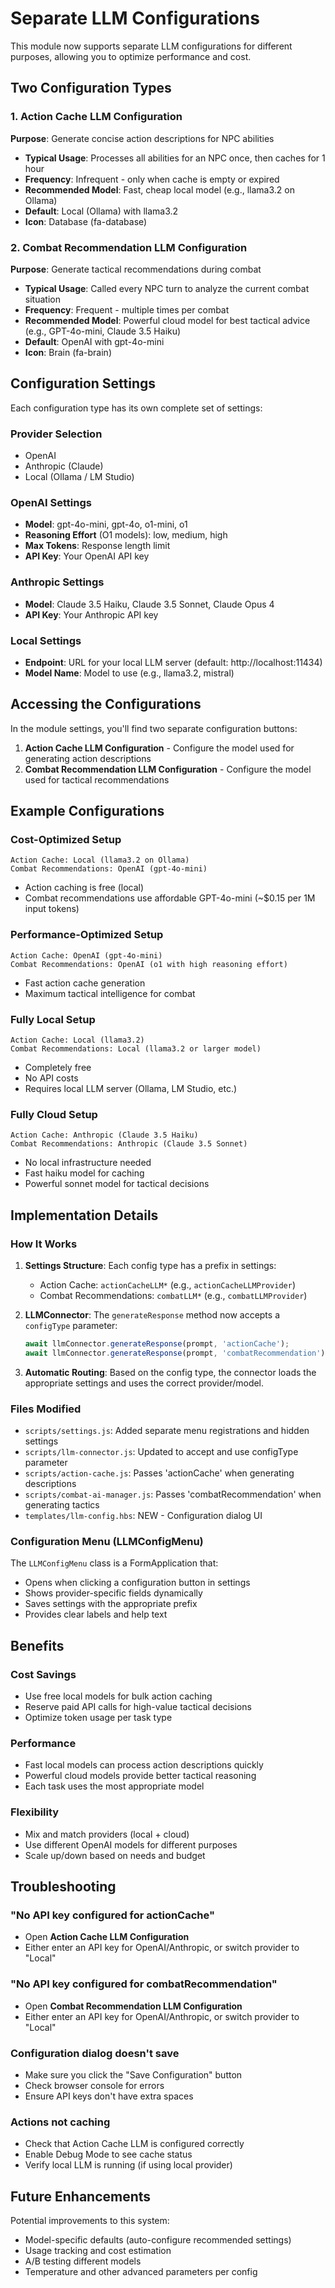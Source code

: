 # Separate LLM Configurations

This module now supports separate LLM configurations for different purposes, allowing you to optimize performance and cost.

## Two Configuration Types

### 1. Action Cache LLM Configuration
**Purpose**: Generate concise action descriptions for NPC abilities

- **Typical Usage**: Processes all abilities for an NPC once, then caches for 1 hour
- **Frequency**: Infrequent - only when cache is empty or expired
- **Recommended Model**: Fast, cheap local model (e.g., llama3.2 on Ollama)
- **Default**: Local (Ollama) with llama3.2
- **Icon**: Database (fa-database)

### 2. Combat Recommendation LLM Configuration
**Purpose**: Generate tactical recommendations during combat

- **Typical Usage**: Called every NPC turn to analyze the current combat situation
- **Frequency**: Frequent - multiple times per combat
- **Recommended Model**: Powerful cloud model for best tactical advice (e.g., GPT-4o-mini, Claude 3.5 Haiku)
- **Default**: OpenAI with gpt-4o-mini
- **Icon**: Brain (fa-brain)

## Configuration Settings

Each configuration type has its own complete set of settings:

### Provider Selection
- OpenAI
- Anthropic (Claude)
- Local (Ollama / LM Studio)

### OpenAI Settings
- **Model**: gpt-4o-mini, gpt-4o, o1-mini, o1
- **Reasoning Effort** (O1 models): low, medium, high
- **Max Tokens**: Response length limit
- **API Key**: Your OpenAI API key

### Anthropic Settings
- **Model**: Claude 3.5 Haiku, Claude 3.5 Sonnet, Claude Opus 4
- **API Key**: Your Anthropic API key

### Local Settings
- **Endpoint**: URL for your local LLM server (default: http://localhost:11434)
- **Model Name**: Model to use (e.g., llama3.2, mistral)

## Accessing the Configurations

In the module settings, you'll find two separate configuration buttons:

1. **Action Cache LLM Configuration** - Configure the model used for generating action descriptions
2. **Combat Recommendation LLM Configuration** - Configure the model used for tactical recommendations

## Example Configurations

### Cost-Optimized Setup
```
Action Cache: Local (llama3.2 on Ollama)
Combat Recommendations: OpenAI (gpt-4o-mini)
```
- Action caching is free (local)
- Combat recommendations use affordable GPT-4o-mini (~$0.15 per 1M input tokens)

### Performance-Optimized Setup
```
Action Cache: OpenAI (gpt-4o-mini)
Combat Recommendations: OpenAI (o1 with high reasoning effort)
```
- Fast action cache generation
- Maximum tactical intelligence for combat

### Fully Local Setup
```
Action Cache: Local (llama3.2)
Combat Recommendations: Local (llama3.2 or larger model)
```
- Completely free
- No API costs
- Requires local LLM server (Ollama, LM Studio, etc.)

### Fully Cloud Setup
```
Action Cache: Anthropic (Claude 3.5 Haiku)
Combat Recommendations: Anthropic (Claude 3.5 Sonnet)
```
- No local infrastructure needed
- Fast haiku model for caching
- Powerful sonnet model for tactical decisions

## Implementation Details

### How It Works

1. **Settings Structure**: Each config type has a prefix in settings:
   - Action Cache: `actionCacheLLM*` (e.g., `actionCacheLLMProvider`)
   - Combat Recommendations: `combatLLM*` (e.g., `combatLLMProvider`)

2. **LLMConnector**: The `generateResponse` method now accepts a `configType` parameter:
   ```javascript
   await llmConnector.generateResponse(prompt, 'actionCache');
   await llmConnector.generateResponse(prompt, 'combatRecommendation');
   ```

3. **Automatic Routing**: Based on the config type, the connector loads the appropriate settings and uses the correct provider/model.

### Files Modified

- `scripts/settings.js`: Added separate menu registrations and hidden settings
- `scripts/llm-connector.js`: Updated to accept and use configType parameter
- `scripts/action-cache.js`: Passes 'actionCache' when generating descriptions
- `scripts/combat-ai-manager.js`: Passes 'combatRecommendation' when generating tactics
- `templates/llm-config.hbs`: NEW - Configuration dialog UI

### Configuration Menu (LLMConfigMenu)

The `LLMConfigMenu` class is a FormApplication that:
- Opens when clicking a configuration button in settings
- Shows provider-specific fields dynamically
- Saves settings with the appropriate prefix
- Provides clear labels and help text

## Benefits

### Cost Savings
- Use free local models for bulk action caching
- Reserve paid API calls for high-value tactical decisions
- Optimize token usage per task type

### Performance
- Fast local models can process action descriptions quickly
- Powerful cloud models provide better tactical reasoning
- Each task uses the most appropriate model

### Flexibility
- Mix and match providers (local + cloud)
- Use different OpenAI models for different purposes
- Scale up/down based on needs and budget

## Troubleshooting

### "No API key configured for actionCache"
- Open **Action Cache LLM Configuration**
- Either enter an API key for OpenAI/Anthropic, or switch provider to "Local"

### "No API key configured for combatRecommendation"
- Open **Combat Recommendation LLM Configuration**
- Either enter an API key for OpenAI/Anthropic, or switch provider to "Local"

### Configuration dialog doesn't save
- Make sure you click the "Save Configuration" button
- Check browser console for errors
- Ensure API keys don't have extra spaces

### Actions not caching
- Check that Action Cache LLM is configured correctly
- Enable Debug Mode to see cache status
- Verify local LLM is running (if using local provider)

## Future Enhancements

Potential improvements to this system:
- Model-specific defaults (auto-configure recommended settings)
- Usage tracking and cost estimation
- A/B testing different models
- Temperature and other advanced parameters per config
